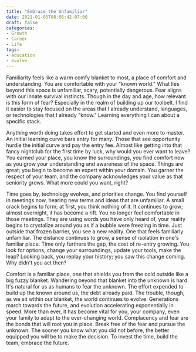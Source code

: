 ```yaml
---
title: "Embrace the Unfamiliar"
date: 2021-01-05T08:06:42-07:00
draft: false
categories:
- Growth
- Career
- Life
tags:
- education
- evolve
---
```


Familiarity feels like a warm comfy blanket to most, a place of comfort and understanding. You are comfortable with your "known world." What lies beyond this space is unfamiliar, scary, potentially dangerous. Fear aligns with our innate survival instincts. Though in the day and age, how relevant is this form of fear? Especially in the realm of building up our toolbelt. I find it easier to stay focused on the areas that I already understand, languages, or technologies that I already "know." Learning everything I can about a specific stack. 

Anything worth doing takes effort to get started and even more to master. An initial learning curve bars entry for many. Those that see opportunity hurdle the initial curve and pay the entry fee. Almost like getting into that fancy nightclub for the first time by luck, why would you ever want to leave? You earned your place, you know the surroundings, you find comfort now as you grow your understanding and awareness of the space. Things are great; you begin to become an expert within your domain. You garner the respect of your team, and the company acknowledges your value as that seniority grows. What more could you want, right? 

Time goes by, technology evolves, and priorities change. You find yourself in meetings now, hearing new terms and ideas that are unfamiliar. A small crack begins to form; at first, you think nothing of it. It continues to grow; almost overnight, it has become a rift. You no longer feel comfortable in those meetings. They are using words you have only heard of, your reality begins to crystalize around you as if a bubble were freezing in time. Just outside that frozen barrier, you see a new reality. One that feels familiarly unfamiliar. The distance continues to grow, a sense of isolation in one's familiar place. Time only furthers the gap, the cost of re-entry growing. You look for options, change your surroundings, update your tools, make the leap? Looking back, you replay your history; you saw this change coming. Why didn't you act then?

Comfort is a familiar place, one that shields you from the cold outside like a big fuzzy blanket. Wandering beyond that blanket into the unknown is hard. It's natural for us as humans to fear the unknown. The effort expended to build up the known around us, the debt already paid. The trouble, though, as we sit within our blanket, the world continues to evolve. Generations march towards the future, and evolution accelerating exponentially in speed. More than ever, it has become vital for you, your company, even your family to adapt to the ever-changing world. Complacency and fear are the bonds that will root you in place. Break free of the fear and pursue the unknown. The sooner you know what you did not before, the better equipped you will be to make the decision. To invest the time, build the team, embrace the future.
